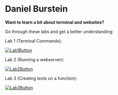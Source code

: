 
# Daniel Burstein


**Want to learn a bit about terminal and websites?**

Go through these labs and get a better understanding:

Lab 1 (Terminal Commands):

[![Lab1Button]][Lab1]

Lab 2 (Running a webserver):

[![Lab2Button]][Lab2]

Lab 3 (Creating tests on a function):

[![Lab3Button]][Lab3]

<!---------------------------------------------------------------------------->

[Lab1Button]: https://img.shields.io/badge/Click%20this%20to%20get%20to%20Lab%201-green
[Lab2Button]: https://img.shields.io/badge/Click%20this%20to%20get%20to%20Lab%202-green
[Lab3Button]: https://img.shields.io/badge/Click%20this%20to%20get%20to%20Lab%203-green


[Lab1]: lab1.html
[Lab2]: lab2.html
[Lab3]: lab3.html
